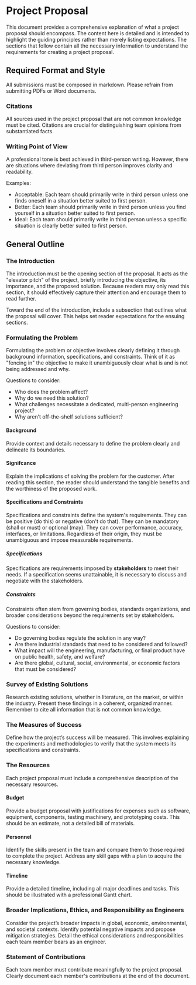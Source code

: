 # Project Proposal

This document provides a comprehensive explanation of what a project proposal should encompass. The content here is detailed and is intended to highlight the guiding principles rather than merely listing expectations. The sections that follow contain all the necessary information to understand the requirements for creating a project proposal.


## Required Format and Style

All submissions must be composed in markdown. Please refrain from submitting PDFs or Word documents.

### Citations

All sources used in the project proposal that are not common knowledge must be cited. Citations are crucial for distinguishing team opinions from substantiated facts.

### Writing Point of View

A professional tone is best achieved in third-person writing. However, there are situations where deviating from third person improves clarity and readability.

Examples:
- Acceptable: Each team should primarily write in third person unless one finds oneself in a situation better suited to first person.
- Better: Each team should primarily write in third person unless you find yourself in a situation better suited to first person.
- Ideal: Each team should primarily write in third person unless a specific situation is clearly better suited to first person.


## General Outline

### The Introduction

The introduction must be the opening section of the proposal. It acts as the "elevator pitch" of the project, briefly introducing the objective, its importance, and the proposed solution. Because readers may only read this section, it should effectively capture their attention and encourage them to read further.

Toward the end of the introduction, include a subsection that outlines what the proposal will cover. This helps set reader expectations for the ensuing sections.


### Formulating the Problem

Formulating the problem or objective involves clearly defining it through background information, specifications, and constraints. Think of it as "fencing in" the objective to make it unambiguously clear what is and is not being addressed and why.

Questions to consider:
- Who does the problem affect?
- Why do we need this solution?
- What challenges necessitate a dedicated, multi-person engineering project?
- Why aren’t off-the-shelf solutions sufficient?

#### Background

Provide context and details necessary to define the problem clearly and delineate its boundaries.

#### Signifcance

Explain the implications of solving the problem for the customer. After reading this section, the reader should understand the tangible benefits and the worthiness of the proposed work.

#### Specifications and Constraints

Specifications and constraints define the system's requirements. They can be positive (do this) or negative (don't do that). They can be mandatory (shall or must) or optional (may). They can cover performance, accuracy, interfaces, or limitations. Regardless of their origin, they must be unambiguous and impose measurable requirements.

##### Specifications

Specifications are requirements imposed by **stakeholders** to meet their needs. If a specification seems unattainable, it is necessary to discuss and negotiate with the stakeholders.

##### Constraints

Constraints often stem from governing bodies, standards organizations, and broader considerations beyond the requirements set by stakeholders.

Questions to consider:
- Do governing bodies regulate the solution in any way?
- Are there industrial standards that need to be considered and followed?
- What impact will the engineering, manufacturing, or final product have on public health, safety, and welfare?
- Are there global, cultural, social, environmental, or economic factors that must be considered?


### Survey of Existing Solutions

Research existing solutions, whether in literature, on the market, or within the industry. Present these findings in a coherent, organized manner. Remember to cite all information that is not common knowledge.


### The Measures of Success

Define how the project’s success will be measured. This involves explaining the experiments and methodologies to verify that the system meets its specifications and constraints.


### The Resources

Each project proposal must include a comprehensive description of the necessary resources.

#### Budget

Provide a budget proposal with justifications for expenses such as software, equipment, components, testing machinery, and prototyping costs. This should be an estimate, not a detailed bill of materials.

#### Personnel

Identify the skills present in the team and compare them to those required to complete the project. Address any skill gaps with a plan to acquire the necessary knowledge.

#### Timeline

Provide a detailed timeline, including all major deadlines and tasks. This should be illustrated with a professional Gantt chart.


### Broader Implications, Ethics, and Responsibility as Engineers

Consider the project’s broader impacts in global, economic, environmental, and societal contexts. Identify potential negative impacts and propose mitigation strategies. Detail the ethical considerations and responsibilities each team member bears as an engineer.


### Statement of Contributions

Each team member must contribute meaningfully to the project proposal. Clearly document each member's contributions at the end of the document.
